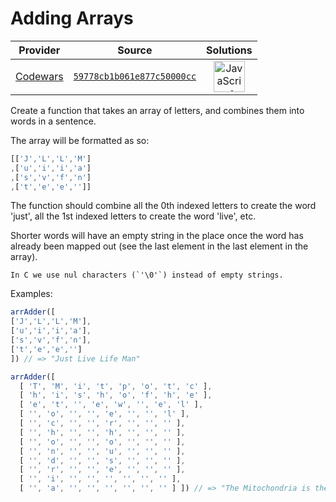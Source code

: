 [_metadata_:generated]: - "true"

# Adding Arrays

<!-- INFO TABLE BEGIN -->

| Provider                                        | Source                                                                               | Solutions                                                                                                                                                    |
| :---------------------------------------------: | :----------------------------------------------------------------------------------: | :----------------------------------------------------------------------------------------------------------------------------------------------------------: |
| [Codewars](../../../docs/providers/Codewars.md) | [`59778cb1b061e877c50000cc`](https://www.codewars.com/kata/59778cb1b061e877c50000cc) | [<img src="https://res.cloudinary.com/rascaltwo/image/upload/v1631924076/javascript_ehszr7.svg" alt="JavaScript" title="JavaScript" width="50" />](solve.js) |

<!-- INFO TABLE END -->

Create a function that takes an array of letters, and combines them into words in a sentence. 

The array will be formatted as so:
```javascript
[['J','L','L','M']
,['u','i','i','a']
,['s','v','f','n']
,['t','e','e','']]
```
The function should combine all the 0th indexed letters to create the word 'just', all the 1st indexed letters to create the word 'live', etc.

Shorter words will have an empty string in the place once the word has already been mapped out (see the last element in the last element in the array).

```if:c
In C we use nul characters (`'\0'`) instead of empty strings.
```

Examples:
```javascript
arrAdder([
['J','L','L','M'],
['u','i','i','a'],
['s','v','f','n'],
['t','e','e','']
]) // => "Just Live Life Man"

arrAdder([ 
  [ 'T', 'M', 'i', 't', 'p', 'o', 't', 'c' ],
  [ 'h', 'i', 's', 'h', 'o', 'f', 'h', 'e' ],
  [ 'e', 't', '', 'e', 'w', '', 'e', 'l' ],
  [ '', 'o', '', '', 'e', '', '', 'l' ],
  [ '', 'c', '', '', 'r', '', '', '' ],
  [ '', 'h', '', '', 'h', '', '', '' ],
  [ '', 'o', '', '', 'o', '', '', '' ],
  [ '', 'n', '', '', 'u', '', '', '' ],
  [ '', 'd', '', '', 's', '', '', '' ],
  [ '', 'r', '', '', 'e', '', '', '' ],
  [ '', 'i', '', '', '', '', '', '' ],
  [ '', 'a', '', '', '', '', '', '' ] ]) // => "The Mitochondria is the powerhouse of the cell"
```

